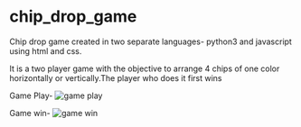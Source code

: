 # chip_drop_game 
Chip drop game created in two separate languages- python3 and javascript using html and css. 

It is a two player game with the objective to arrange 4 chips of one color horizontally or vertically.The player who does it first wins

Game Play-
![game play](https://github.com/[kritig09]/[chip_drop_game]/blob/[master]/Screenshots/game.jpg?raw=true)

Game win-
![game win](https://github.com/[kritig09]/[chip_drop_game]/blob/[master]/Screenshots/game_win.jpg?raw=true)
